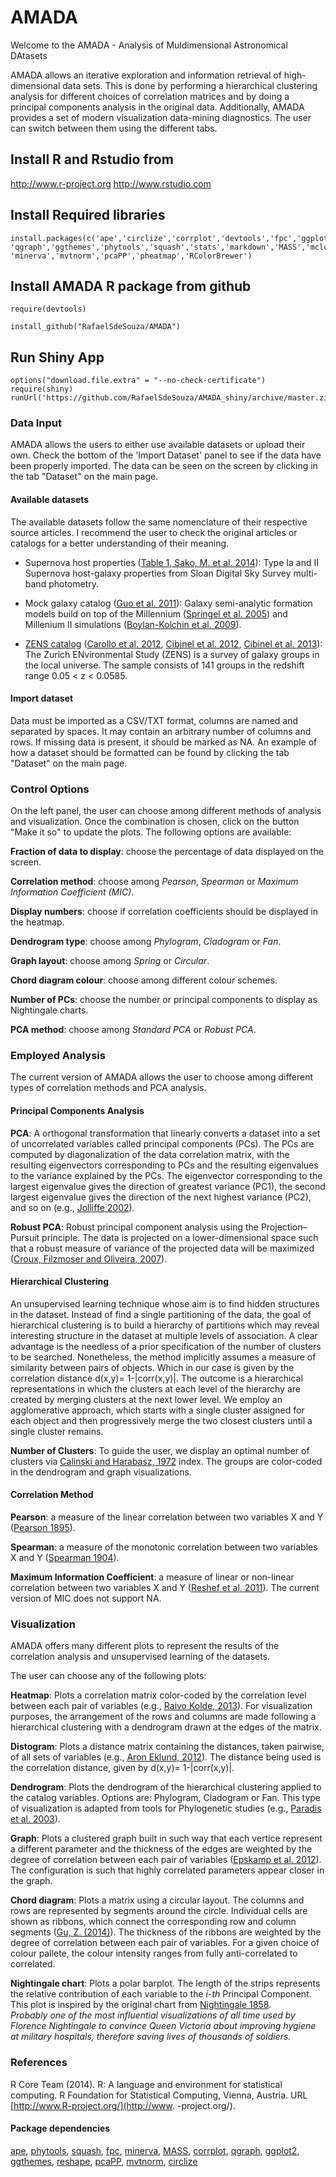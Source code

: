 # AMADA

Welcome to the AMADA - Analysis of Muldimensional Astronomical DAtasets 

AMADA allows an iterative exploration and information retrieval of high-dimensional data sets.
This is done by performing a hierarchical clustering analysis for different choices of correlation matrices and by doing a principal components analysis
in the original data. Additionally, AMADA provides a set of modern  visualization data-mining diagnostics.  The user can switch between them using the different tabs. 

## Install R and Rstudio from 

http://www.r-project.org
http://www.rstudio.com


## Install Required libraries
```{r,results='hide',message=FALSE, cache=FALSE}
install.packages(c('ape','circlize','corrplot','devtools','fpc','ggplot2',
'qgraph','ggthemes','phytools','squash','stats','markdown','MASS','mclust',
'minerva','mvtnorm','pcaPP','pheatmap','RColorBrewer')
```




## Install AMADA R package from github
```{r,results='hide',message=FALSE, cache=FALSE}
require(devtools)

install_github("RafaelSdeSouza/AMADA")
```

## Run Shiny App
```{r,results='hide',message=FALSE, cache=FALSE}
options("download.file.extra" = "--no-check-certificate")
require(shiny)
runUrl('https://github.com/RafaelSdeSouza/AMADA_shiny/archive/master.zip')
```


###  Data Input
  
AMADA allows the users to either use available datasets or upload their own.   Check the bottom of the 'Import Dataset' panel to see if the data have been properly imported. The data can be seen on the screen by clicking in the tab "Dataset" on the main page. 

#### Available datasets

The available  datasets  follow the same nomenclature of their respective source articles. I recommend  the user to check the original articles or catalogs for a better understanding of their meaning.

* Supernova host properties ([Table 1, Sako, M. et al. 2014](http://adsabs.harvard.edu/abs/2014arXiv1401.3317S)): Type Ia and II  Supernova host-galaxy  properties  from  Sloan Digital Sky Survey  multi-band photometry.

* Mock galaxy catalog ([Guo et al. 2011](http://adsabs.harvard.edu/abs/2011MNRAS.413..101G)): Galaxy semi-analytic  formation models build on top of  the Millennium  ([Springel et al. 2005](http://adsabs.harvard.edu/abs/2003MNRAS.339..312S)) and Millenium II simulations ([Boylan-Kolchin et al. 2009](http://adsabs.harvard.edu/abs/2009MNRAS.398.1150B)). 

* [ZENS catalog](http://www.astro.ethz.ch/carollo/research/ZENS) ([Carollo et al. 2012](http://arxiv.org/abs/1206.5807), [Cibinel et al. 2012](http://arxiv.org/abs/1206.6108), [Cibinel et al. 2013](http://adsabs.harvard.edu/cgi-bin/bib_query?arXiv:1206.6496)): The Zurich ENvironmental Study (ZENS) is a survey of galaxy groups in the local universe.  The  sample consists of 141 groups in the  redshift range 0.05 < z < 0.0585.
    


#### Import dataset

 Data must be imported as a CSV/TXT format, columns are named and  separated by  spaces.
It may contain an arbitrary number of columns and rows. If missing data is present, it should be marked as NA. An example of how a dataset should be formatted can be found by clicking the tab "Dataset" on the main page.

### Control Options

On the left panel, the user can choose among different methods of analysis and visualization. Once the combination is chosen, click on the button "Make it so" to update the plots. The following options are available:

**Fraction of data to display**: choose the percentage of data displayed on the screen. 

 **Correlation method**: choose among *Pearson*, *Spearman* or *Maximum Information Coefficient (MIC)*. 

 **Display numbers**: choose if correlation coefficients should be displayed in the heatmap. 

**Dendrogram type**: choose among *Phylogram*, *Cladogram* or *Fan*.

**Graph layout**: choose among *Spring* or *Circular*.

 **Chord diagram colour**: choose among different colour schemes. 


 **Number of PCs**: choose the number or principal components to display as Nightingale charts. 

 **PCA method**: choose among *Standard PCA* or *Robust PCA*. 


### Employed  Analysis 


The current version of AMADA allows the user to choose among different types of correlation methods and PCA analysis.  

#### Principal Components Analysis


 **PCA**: A orthogonal  transformation that linearly converts  a  dataset into a set of uncorrelated  variables called principal components (PCs). The PCs are computed by diagonalization of the data correlation matrix, with the resulting eigenvectors corresponding to PCs and the resulting
eigenvalues to the variance explained by the PCs.
The eigenvector corresponding to the largest eigenvalue gives the direction
of greatest variance (PC1), the second largest eigenvalue gives the direction
of the next highest variance (PC2), and so on (e.g., [Jolliffe 2002](http://www.springer.com/statistics/statistical+theory+and+methods/book/978-0-387-95442-4)). 

 **Robust PCA**:  Robust  principal component analysis using the Projection–Pursuit principle. The data is projected on  a lower-dimensional space such that a robust measure of variance of the projected data will be maximized ([Croux, Filzmoser and Oliveira, 2007](http://www.sciencedirect.com/science/article/pii/S016974390700007X)). 

#### Hierarchical Clustering
An unsupervised learning technique whose aim is to find hidden structures  in the dataset. 
Instead of find a single partitioning of the
data, the goal of hierarchical clustering is to build a hierarchy of partitions which may reveal interesting structure in the dataset at multiple levels of association. A clear advantage is the needless of a prior specification of the number of clusters to be searched.
Nonetheless, the method implicitly  assumes a measure of similarity between pairs of objects. Which in our case is given by the correlation distance d(x,y)= 1-|corr(x,y)|. The outcome is a hierarchical representations in which
the clusters at each level of the hierarchy are created by merging clusters
at the next lower level.
We employ an agglomerative approach, which starts with a single cluster assigned for each object and then
progressively merge the two closest clusters until a single cluster remains.

**Number of Clusters**:  To guide the user, we  display an optimal number of clusters via [Calinski and Harabasz, 1972](http://www.tandfonline.com/doi/abs/10.1080/03610927408827101#.VFtZ_77ZLlc) index. The groups are  color-coded  in the dendrogram and graph visualizations.


#### Correlation Method

**Pearson**: a measure of the linear correlation  between two variables X and Y ([Pearson  1895](http://adsabs.harvard.edu/abs/1895RSPS...58..240P)).

**Spearman**: a measure of the monotonic  correlation  between two variables X and Y 
([Spearman 1904](http://www.jstor.org/stable/1412159?origin=JSTOR-pdf)).

**Maximum Information Coefficient**: a measure of linear or non-linear correlation  between two variables X and Y ([Reshef et al. 2011](http://www.sciencemag.org/content/334/6062/1518)). The current version of MIC does not support NA.



### Visualization
AMADA offers many different plots to represent the results of the  correlation analysis and unsupervised learning of the datasets.


The user can choose any of the following plots:


**Heatmap**: Plots a correlation matrix color-coded by the correlation level between each pair of variables (e.g., [Raivo Kolde, 2013](http://CRAN.R-project.org/package=pheatmap)). For visualization purposes, the arrangement of the rows and columns are made following a hierarchical clustering with a dendrogram drawn at the edges of the matrix.

**Distogram**: Plots  a distance  matrix  containing the distances, taken pairwise, of  all sets of variables (e.g., [Aron Eklund,  2012](http://www.cbs.dtu.dk/~eklund/squash/)). The distance being used is the correlation distance, given by d(x,y)= 1-|corr(x,y)|. 

**Dendrogram**:  Plots the dendrogram of the hierarchical clustering applied to the catalog variables. Options are: Phylogram, Cladogram or Fan. This type of visualization is adapted from  tools for  Phylogenetic studies
(e.g., [Paradis et al. 2003](http://bioinformatics.oxfordjournals.org/content/20/2/289.abstract)). 

**Graph**: Plots a clustered graph built in such way that each vertice represent a different parameter and the thickness of the edges are weighted by the degree of correlation between each pair of variables ([Epskamp et al. 2012](http://www.jstatsoft.org/v48/i04/)). The configuration is such that highly correlated parameters appear closer in the graph.

**Chord diagram**: Plots a matrix using a  circular layout. The columns and rows are represented by segments around the circle. Individual cells are shown as ribbons, which connect the corresponding row and column segments ([Gu, Z. (2014)](http://bioinformatics.oxfordjournals.org/content/early/2014/06/14/bioinformatics.btu393)). The  thickness of the ribbons  are weighted by the degree of correlation between each pair of variables. For a given choice of colour pallete, the colour intensity ranges from fully anti-correlated to correlated.   


**Nightingale chart**: Plots a polar barplot. The length of the strips represents  the relative contribution of  each variable to the *i-th* Principal Component. This plot  is inspired by the original chart from  [Nightingale 1858](http://www.florence-nightingale-avenging-angel.co.uk/Nightingale_Hockey_Stick.pdf).  
*Probably one of the most influential visualizations of all time used by  Florence Nightingale to convince Queen Victoria about improving hygiene at military hospitals, therefore  saving lives of  thousands of soldiers.*

### References
R Core Team (2014). R: A language and environment for statistical computing. R
Foundation for Statistical Computing, Vienna, Austria. URL [http://www.R-project.org/](http://www.
-project.org/).

#### Package dependencies

[ape](http://bioinformatics.oxfordjournals.org/content/20/2/289.abstract),
[phytools](http://onlinelibrary.wiley.com/doi/10.1111/j.2041-210X.2011.00169.x/abstract),
[squash](http://CRAN.R-project.org/package=squash),
[fpc](http://CRAN.R-project.org/package=fpc),
[minerva](http://CRAN.R-project.org/package=minerva),
[MASS](http://www.stats.ox.ac.uk/pub/MASS4),
[corrplot](http://CRAN.R-project.org/package=corrplot),
[qgraph](http://www.jstatsoft.org/v48/i04/),
[ggplot2](http://had.co.nz/ggplot2/book),
[ggthemes](http://CRAN.R-project.org/package=ggthemes),
[reshape](http://www.jstatsoft.org/v21/i12/paper),
[pcaPP](http://CRAN.R-project.org/package=pcaPP),
[mvtnorm](http://CRAN.R-project.org/package=mvtnorm),
[circlize](http://CRAN.R-project.org/package=circlize)


